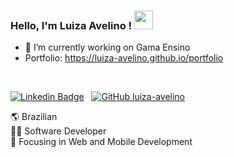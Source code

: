 ### Hello, I'm Luiza Avelino ! <img src="https://media.giphy.com/media/hvRJCLFzcasrR4ia7z/giphy.gif" width="30px">

- 🔭 I’m currently working on Gama Ensino
- Portfolio: https://luiza-avelino.github.io/portfolio

</br>

[![Linkedin Badge](https://img.shields.io/badge/-LinkedIn-blue?style=flat-square&logo=Linkedin&logoColor=white&link=https://www.linkedin.com/in/luiza-avelino-295142145/)](https://www.linkedin.com/in/luiza-avelino-295142145) &nbsp;
[![GitHub luiza-avelino](https://img.shields.io/github/followers/luiza-avelino?label=follow+me&style=social)](https://github.com/luiza-avelino)

🌎 Brazilian </br>
👨‍💻 Software Developer <br>
🎯 Focusing in Web and Mobile Development </br>
